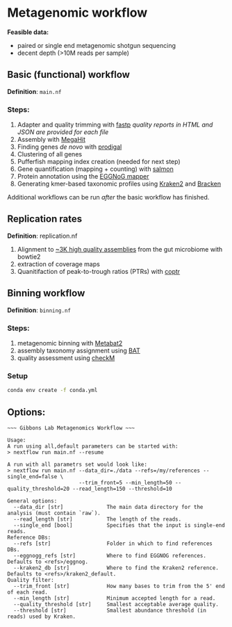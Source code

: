 # Metagenomic workflow

**Feasible data:**

- paired or single end metagenomic shotgun sequencing
- decent depth (>10M reads per sample)

## Basic (functional) workflow

**Definition**: `main.nf`

### Steps:

1. Adapter and quality trimming with [fastp](https://github.com/OpenGene/fastp)
   *quality reports in HTML and JSON are provided for each file*
2. Assembly with [MegaHit](https://github.com/voutcn/megahit)
3. Finding genes *de novo* with [prodigal](https://github.com/hyattpd/Prodigal)
4. Clustering of all genes
5. Pufferfish mapping index creation (needed for next step)
6. Gene quantification (mapping + counting) with [salmon](https://salmon.readthedocs.io/en/latest/salmon.html)
7. Protein annotation using the [EGGNoG mapper](https://github.com/eggnogdb/eggnog-mapper)
8. Generating kmer-based taxonomic profiles using [Kraken2](https://ccb.jhu.edu/software/kraken2/) and [Bracken](https://ccb.jhu.edu/software/bracken/)

Additional workflows can be run *after* the basic workflow has finished.

## Replication rates

**Definition**: replication.nf

1. Alignment to [~3K high quality assemblies](https://www.nature.com/articles/s41586-019-1058-x) from the gut microbiome with bowtie2
2. extraction of coverage maps
3. Quanitifaction of peak-to-trough ratios (PTRs) with [coptr](https://github.com/tyjo/coptr)

## Binning workflow

**Definition**: `binning.nf`


### Steps:

1. metagenomic binning with [Metabat2](https://bitbucket.org/berkeleylab/metabat/)
2. assembly taxonomy assignment using [BAT](https://github.com/dutilh/CAT)
3. quality assessment using [checkM](https://ecogenomics.github.io/CheckM/)

### Setup

```bash
conda env create -f conda.yml
```

## Options:

```
~~~ Gibbons Lab Metagenomics Workflow ~~~

Usage:
A run using all,default parameters can be started with:
> nextflow run main.nf --resume

A run with all parametrs set would look like:
> nextflow run main.nf --data_dir=./data --refs=/my/references --single_end=false \
                       --trim_front=5 --min_length=50 --quality_threshold=20 --read_length=150 --threshold=10

General options:
  --data_dir [str]              The main data directory for the analysis (must contain `raw`).
  --read_length [str]           The length of the reads.
  --single_end [bool]           Specifies that the input is single-end reads.
Reference DBs:
  --refs [str]                  Folder in which to find references DBs.
  --eggnogg_refs [str]          Where to find EGGNOG references. Defaults to <refs>/eggnog.
  --kraken2_db [str]            Where to find the Kraken2 reference. Defaults to <refs>/kraken2_default.
Quality filter:
  --trim_front [str]            How many bases to trim from the 5' end of each read.
  --min_length [str]            Minimum accepted length for a read.
  --quality_threshold [str]     Smallest acceptable average quality.
  --threshold [str]             Smallest abundance threshold (in reads) used by Kraken.
```

